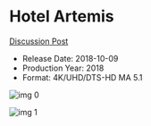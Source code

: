 # Hotel Artemis

[Discussion Post](https://www.avsforum.com/threads/bass-eq-for-filtered-movies.2995212/post-56870606)

* Release Date: 2018-10-09
* Production Year: 2018
* Format: 4K/UHD/DTS-HD MA 5.1

![img 0](https://crustula.files.wordpress.com/2018/06/hotel-artemis0.jpg?w=1038&h=576&crop=1)

![img 1](https://i.imgur.com/s5ozlM7.png)

